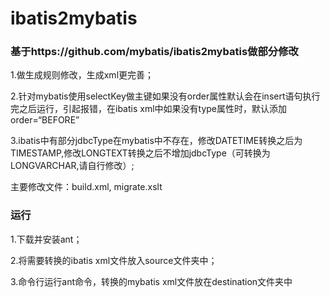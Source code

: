 ﻿ibatis2mybatis
==============
### 基于https://github.com/mybatis/ibatis2mybatis做部分修改

1.做生成规则修改，生成xml更完善；

2.针对mybatis使用selectKey做主键如果没有order属性默认会在insert语句执行完之后运行，引起报错，在ibatis xml中如果没有type属性时，默认添加order=“BEFORE”

3.ibatis中有部分jdbcType在mybatis中不存在，修改DATETIME转换之后为TIMESTAMP,修改LONGTEXT转换之后不增加jdbcType（可转换为LONGVARCHAR,请自行修改）;

主要修改文件：build.xml, migrate.xslt

### 运行

1.下载并安装ant；

2.将需要转换的ibatis xml文件放入source文件夹中；

3.命令行运行ant命令，转换的mybatis xml文件放在destination文件夹中

